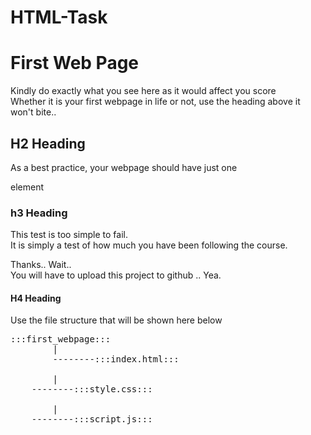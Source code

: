 # HTML-Task

<!DOCTYPE html>
<html>
<head>
</head>
<body>
<h1>First Web Page</h1>
<p>Kindly do exactly what you see here as it would affect you score
<br>Whether it is your first webpage in life or not, use the heading above it won't bite..</p>
<h2>H2 Heading</h2>
<p>As a best practice, your webpage should have just one</p>
<p>element</p>
<h3>h3 Heading</h3>
<p>This test is too simple to fail.
<br>It is simply a test of how much you have been following the course.</p>
<p>Thanks.. Wait..
<br>
You will have to upload this project to github .. Yea.
<br>
<h4>H4 Heading</h4>
<p>Use the file structure that will be shown here below</p>
<pre>
:::first_webpage:::
        |
        --------:::index.html:::<br>
        |
	--------:::style.css:::<br>
        |
	--------:::script.js:::<br>
</pre>
</body>
</html>
